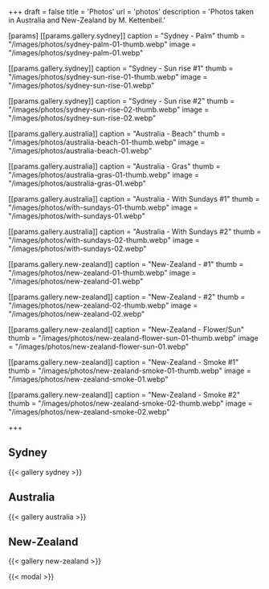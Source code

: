 +++
draft = false
title = 'Photos'
url = 'photos'
description = 'Photos taken in Australia and New-Zealand by M. Kettenbeil.'




[params]
[[params.gallery.sydney]]
caption = "Sydney - Palm"
thumb = "/images/photos/sydney-palm-01-thumb.webp"
image = "/images/photos/sydney-palm-01.webp"

[[params.gallery.sydney]]
caption = "Sydney - Sun rise #1"
thumb = "/images/photos/sydney-sun-rise-01-thumb.webp"
image = "/images/photos/sydney-sun-rise-01.webp"

[[params.gallery.sydney]]
caption = "Sydney - Sun rise #2"
thumb = "/images/photos/sydney-sun-rise-02-thumb.webp"
image = "/images/photos/sydney-sun-rise-02.webp"



[[params.gallery.australia]]
caption = "Australia - Beach"
thumb = "/images/photos/australia-beach-01-thumb.webp"
image = "/images/photos/australia-beach-01.webp"

[[params.gallery.australia]]
caption = "Australia - Gras"
thumb = "/images/photos/australia-gras-01-thumb.webp"
image = "/images/photos/australia-gras-01.webp"

[[params.gallery.australia]]
caption = "Australia - With Sundays #1"
thumb = "/images/photos/with-sundays-01-thumb.webp"
image = "/images/photos/with-sundays-01.webp"

[[params.gallery.australia]]
caption = "Australia - With Sundays #2"
thumb = "/images/photos/with-sundays-02-thumb.webp"
image = "/images/photos/with-sundays-02.webp"



[[params.gallery.new-zealand]]
caption = "New-Zealand - #1"
thumb = "/images/photos/new-zealand-01-thumb.webp"
image = "/images/photos/new-zealand-01.webp"

[[params.gallery.new-zealand]]
caption = "New-Zealand - #2"
thumb = "/images/photos/new-zealand-02-thumb.webp"
image = "/images/photos/new-zealand-02.webp"

[[params.gallery.new-zealand]]
caption = "New-Zealand - Flower/Sun"
thumb = "/images/photos/new-zealand-flower-sun-01-thumb.webp"
image = "/images/photos/new-zealand-flower-sun-01.webp"

[[params.gallery.new-zealand]]
caption = "New-Zealand - Smoke #1"
thumb = "/images/photos/new-zealand-smoke-01-thumb.webp"
image = "/images/photos/new-zealand-smoke-01.webp"

[[params.gallery.new-zealand]]
caption = "New-Zealand - Smoke #2"
thumb = "/images/photos/new-zealand-smoke-02-thumb.webp"
image = "/images/photos/new-zealand-smoke-02.webp"

+++


## Sydney
{{< gallery sydney >}}

## Australia
{{< gallery australia >}}

## New-Zealand
{{< gallery new-zealand >}}

{{< modal >}}